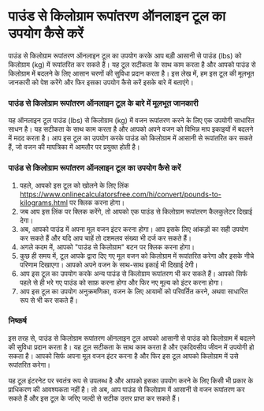 पाउंड से किलोग्राम रूपांतरण ऑनलाइन टूल का उपयोग कैसे करें
=========================================================

पाउंड से किलोग्राम रूपांतरण ऑनलाइन टूल का उपयोग करके आप बड़ी आसानी से पाउंड (lbs) को किलोग्राम (kg) में रूपांतरित कर सकते हैं। यह टूल सटीकता के साथ काम करता है और आपको पाउंड से किलोग्राम में बदलने के लिए आसान चरणों की सुविधा प्रदान करता है। इस लेख में, हम इस टूल की मूलभूत जानकारी को पेश करेंगे और फिर इसका उपयोग कैसे करें इसके बारे में बताएंगे।

### पाउंड से किलोग्राम रूपांतरण ऑनलाइन टूल के बारे में मूलभूत जानकारी

यह ऑनलाइन टूल पाउंड (lbs) से किलोग्राम (kg) में वजन रूपांतरण करने के लिए एक उपयोगी साधारित साधन है। यह सटीकता के साथ काम करता है और आपको अपने वजन को विभिन्न माप इकाइयों में बदलने में मदद करता है। आप इस टूल का उपयोग करके पाउंड को किलोग्राम में आसानी से रूपांतरित कर सकते हैं, जो वजन की मापत्रिका में आमतौर पर प्रयुक्त होती है।

### पाउंड से किलोग्राम रूपांतरण ऑनलाइन टूल का उपयोग कैसे करें

1. पहले, आपको इस टूल को खोलने के लिए लिंक <https://www.onlinecalculatorsfree.com/hi/convert/pounds-to-kilograms.html> पर क्लिक करना होगा।
2. जब आप इस लिंक पर क्लिक करेंगे, तो आपको एक पाउंड से किलोग्राम रूपांतरण कैलकुलेटर दिखाई देगा।
3. अब, आपको पाउंड में अपना मूल वजन इंटर करना होगा। आप इसके लिए आंकड़ों का सही उपयोग कर सकते हैं और यदि आप चाहें तो दशमलव संख्या भी दर्ज कर सकते हैं।
4. अगले कदम में, आपको "पाउंड से किलोग्राम" बटन पर क्लिक करना होगा।
5. कुछ ही समय में, टूल आपके द्वारा दिए गए मूल वजन को किलोग्राम में रूपांतरित करेगा और इसके नीचे परिणाम दिखाएगा। आपको अपने वजन के साथ-साथ इकाई भी दिखाई देगी।
6. आप इस टूल का उपयोग करके अन्य पाउंड से किलोग्राम रूपांतरण भी कर सकते हैं। आपको सिर्फ पहले से ही भरे गए पाउंड को साफ़ करना होगा और फिर नए मूल्य को इंटर करना होगा।
7. आप इस टूल का उपयोग अनुक्रमणिका, वजन के लिए आयामों को परिवर्तित करने, अथवा साधारित रूप से भी कर सकते हैं।

### निष्कर्ष

इस तरह से, पाउंड से किलोग्राम रूपांतरण ऑनलाइन टूल आपको आसानी से पाउंड को किलोग्राम में बदलने की सुविधा प्रदान करता है। यह टूल सटीकता के साथ काम करता है और एकदिवसीय जीवन में उपयोगी हो सकता है। आपको सिर्फ अपना मूल वजन इंटर करना है और फिर इस टूल आपको किलोग्राम में उसे रूपांतरित करेगा।

यह टूल इंटरनेट पर स्वतंत्र रूप से उपलब्ध है और आपको इसका उपयोग करने के लिए किसी भी प्रकार के प्राधिकरण की आवश्यकता नहीं है। तो अब, आप पाउंड से किलोग्राम में आसानी से वजन रूपांतरण कर सकते हैं और इस टूल के जरिए जल्दी से सटीक उत्तर प्राप्त कर सकते हैं।